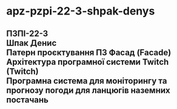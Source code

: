 # apz-pzpi-22-3-shpak-denys  
ПЗПІ-22-3  
Шпак Денис  
Патерн проєктування ПЗ Фасад (Facade)  
Архітектура програмної системи Twitch (Twitch)  
Програмна система для моніторингу та прогнозу погоди для ланцюгів наземних постачань  
---  
